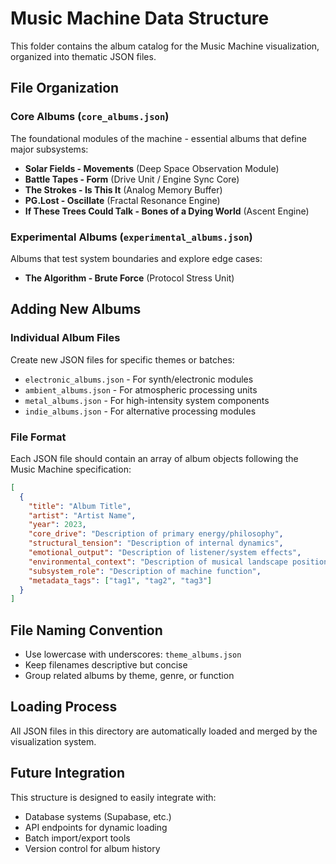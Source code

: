# Music Machine Data Structure

This folder contains the album catalog for the Music Machine visualization, organized into thematic JSON files.

## File Organization

### Core Albums (`core_albums.json`)
The foundational modules of the machine - essential albums that define major subsystems:
- **Solar Fields - Movements** (Deep Space Observation Module)
- **Battle Tapes - Form** (Drive Unit / Engine Sync Core)  
- **The Strokes - Is This It** (Analog Memory Buffer)
- **PG.Lost - Oscillate** (Fractal Resonance Engine)
- **If These Trees Could Talk - Bones of a Dying World** (Ascent Engine)

### Experimental Albums (`experimental_albums.json`)
Albums that test system boundaries and explore edge cases:
- **The Algorithm - Brute Force** (Protocol Stress Unit)

## Adding New Albums

### Individual Album Files
Create new JSON files for specific themes or batches:
- `electronic_albums.json` - For synth/electronic modules
- `ambient_albums.json` - For atmospheric processing units
- `metal_albums.json` - For high-intensity system components
- `indie_albums.json` - For alternative processing modules

### File Format
Each JSON file should contain an array of album objects following the Music Machine specification:

```json
[
  {
    "title": "Album Title",
    "artist": "Artist Name",
    "year": 2023,
    "core_drive": "Description of primary energy/philosophy",
    "structural_tension": "Description of internal dynamics",
    "emotional_output": "Description of listener/system effects",
    "environmental_context": "Description of musical landscape position",
    "subsystem_role": "Description of machine function",
    "metadata_tags": ["tag1", "tag2", "tag3"]
  }
]
```

## File Naming Convention
- Use lowercase with underscores: `theme_albums.json`
- Keep filenames descriptive but concise
- Group related albums by theme, genre, or function

## Loading Process
All JSON files in this directory are automatically loaded and merged by the visualization system.

## Future Integration
This structure is designed to easily integrate with:
- Database systems (Supabase, etc.)
- API endpoints for dynamic loading
- Batch import/export tools
- Version control for album history
